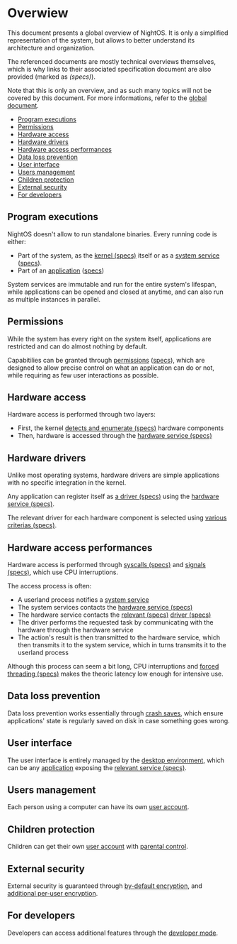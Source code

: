 # Overwiew

This document presents a global overview of NightOS. It is only a simplified representation of the system, but allows to better understand its architecture and organization.

The referenced documents are mostly technical overviews themselves, which is why links to their associated specification document are also provided (marked as _(specs)_).

Note that this is only an overview, and as such many topics will not be covered by this document. For more informations, refer to the [global document](../README.md).

- [Program executions](#program-executions)
- [Permissions](#permissions)
- [Hardware access](#hardware-access)
- [Hardware drivers](#hardware-drivers)
- [Hardware access performances](#hardware-access-performances)
- [Data loss prevention](#data-loss-prevention)
- [User interface](#user-interface)
- [Users management](#users-management)
- [Children protection](#children-protection)
- [External security](#external-security)
- [For developers](#for-developers)

## Program executions

NightOS doesn't allow to run standalone binaries. Every running code is either:

* Part of the system, as the [kernel (specs)](../specs/kernel/README.md) itself or as a [system service](services.md#system-services) ([specs](../specs/system-services/README.md)).
* Part of an [application](../concepts/applications.md) ([specs](../specs/applications-libraries.md))

System services are immutable and run for the entire system's lifespan, while applications can be opened and closed at anytime, and can also run as multiple instances in parallel.

## Permissions

While the system has every right on the system itself, applications are restricted and can do almost nothing by default.

Capabitilies can be granted through [permissions](../features/permissions.md) ([specs](../specs/permissions.md)), which are designed to allow precise control on what an application can do or not, while requiring as few user interactions as possible.

## Hardware access

Hardware access is performed through two layers:

* First, the kernel [detects and enumerate (specs)](../specs/kernel/hardware.md) hardware components
* Then, hardware is accessed through the [hardware service (specs)](../specs/system-services/hw.md)

## Hardware drivers

Unlike most operating systems, hardware drivers are simple applications with no specific integration in the kernel.

Any application can register itself as [a driver (specs)](../specs/system-services/hw.md#drivers) using the [hardware service (specs)](../specs/system-services/hw.md).

The relevant driver for each hardware component is selected using [various criterias (specs)](../specs/system-services/hw.md#driver-selection).

## Hardware access performances

Hardware access is performed through [syscalls (specs)](../specs/kernel/syscalls.md) and [signals (specs)](../specs/kernel/signals.md), which use CPU interruptions. 

The access process is often:

* A userland process notifies a [system service](services.md#system-services)
* The system services contacts the [hardware service (specs)](../specs/system-services/hw.md)
* The hardware service contacts the [relevant (specs)](../specs/system-services/hw.md#driver-selection) [driver (specs)](../specs/system-services/hw.md#drivers)
* The driver performs the requested task by communicating with the hardware through the hardware service
* The action's result is then transmitted to the hardware service, which then transmits it to the system service, which in turns transmits it to the userland process

Although this process can seem a bit long, CPU interruptions and [forced threading (specs)](../specs/services.md#connections) makes the theoric latency low enough for intensive use.

## Data loss prevention

Data loss prevention works essentially through [crash saves](../features/crash-saves.md), which ensure applications' state is regularly saved on disk in case something goes wrong.

## User interface

The user interface is entirely managed by the [desktop environment](../ux/desktop-environment.md), which can be any [application](../concepts/applications.md) exposing the [relevant service (specs)](../specs/scoped-services/desktop-environments.md).

## Users management

Each person using a computer can have its own [user account](../concepts/users.md).

## Children protection

Children can get their own [user account](../concepts/users.md) with [parental control](../features/parental-control.md).

## External security

External security is guaranteed through [by-default encryption](../features/encryption.md), and [additional per-user encryption](../features/encryption.md#per-user-encryption).

## For developers

Developers can access additional features through the [developer mode](dev-mode.md).